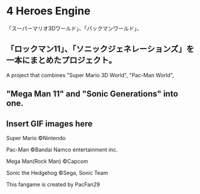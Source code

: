 # 4 Heroes Engine

「スーパーマリオ3Dワールド」、「パックマンワールド」、

「ロックマン11」、「ソニックジェネレーションズ」を一本にまとめたプロジェクト。
---

A project that combines "Super Mario 3D World", "Pac-Man World", 

"Mega Man 11" and "Sonic Generations" into one.
---

Insert GIF images here
---

Super Mario ©Nintendo

Pac-Man ©Bandai Namco entertainment inc.

Mega Man(Rock Man) ©Capcom

Sonic the Hedgehog ©Sega, Sonic Team



This fangame is created by PacFan29